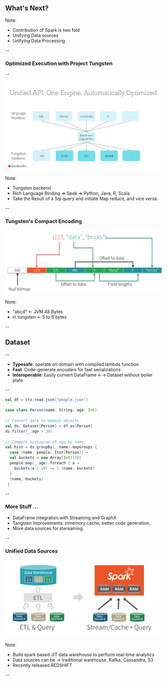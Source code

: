 ## What's Next?


Note: 
- Contribution of Spark is two fold
- Unifying Data sources 
- Unifying Data Processing 

--

### Optimized Execution with Project Tungsten


--

![project-tungsten](img/project-tungsten.png)


Note:
- Tungsten backend
- Rich Language Binding ⇒ Spak ⇒ Python, Java, R, Scala 
- Take the Result of a Sql query and initiate Map reduce, and vice versa. 


--
### Tungsten's Compact Encoding 


![compact encoding](img/compact-encoding.png)

Note: 
- "abcd" ← JVM 48 Bytes 
- in tungsten ← 5  to 6 bytes

--

## Dataset

-- 


- **Typesafe**: operate on domain with compiled lambda function 
- **Fast**: Code-generate encoders for fast serializations
- **Interoperable**: Easily convert DataFrame ←→ Dataset without boiler plate


--

```scala 
val df = ctx.read.json("people.json")

case class Person(name: String, age: Int) 

// Convert data to domain objects.
val ds: Dataset[Person] = df.as[Person] 
ds.filter(_.age > 30)

// Compute histogram of age by name.
val hist = ds.groupBy(_.name).mapGroups { 
  case (name, people: Iter[Person]) ⇒
  val buckets = new Array[Int](10) 
  people.map(_.age).foreach { a ⇒
    buckets(a / 10) += 1 (name, buckets)
  }  
  (name, buckets)
 }

```


--

### More Stuff ...

- DataFrame integration with Streaming and GraphX 
- Tangsten improvements: inmemory cache, better code generation.
- More data sources for stereaming. 

--



### Unified Data Sources 


![jit data soources](img/just-in-time-ds.png)

Note: 
- Build spark based JIT data warehouse to perform real-time analytics
- Data sources can be → traditional warehouse, Kafka, Cassandra, S3
- Recently released REDSHIFT 





--
